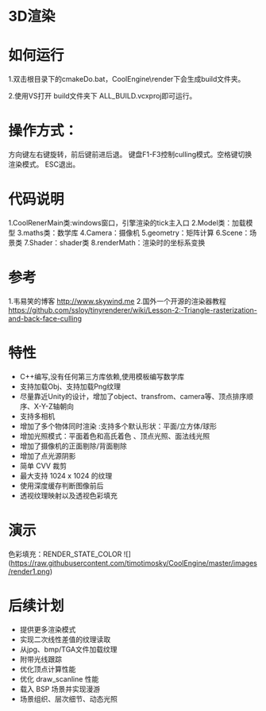 # 3D渲染

如何运行
========

1.双击根目录下的cmakeDo.bat，CoolEngine\render下会生成build文件夹。

2.使用VS打开 build文件夹下 ALL_BUILD.vcxproj即可运行。

操作方式：
==========

方向键左右键旋转，前后键前进后退。
键盘F1-F3控制culling模式。空格键切换渲染模式。
ESC退出。

代码说明
========

1.CoolRenerMain类:windows窗口，引擎渲染的tick主入口
2.Model类：加载模型
3.maths类：数学库
4.Camera：摄像机
5.geometry：矩阵计算
6.Scene：场景类
7.Shader：shader类
8.renderMath：渲染时的坐标系变换

参考
====

1.韦易笑的博客 http://www.skywind.me
2.国外一个开源的渲染器教程
https://github.com/ssloy/tinyrenderer/wiki/Lesson-2:-Triangle-rasterization-and-back-face-culling

特性
====

* C++编写,没有任何第三方库依赖,使用模板编写数学库
* 支持加载Obj、支持加载Png纹理
* 尽量靠近Unity的设计，增加了object、transfrom、camera等、顶点排序顺序、X-Y-Z轴朝向
* 支持多相机
* 增加了多个物体同时渲染 :支持多个默认形状：平面/立方体/球形
* 增加光照模式：平面着色和高氏着色 、顶点光照、面法线光照
* 增加了摄像机的正面剔除/背面剔除
* 增加了点光源阴影
* 简单 CVV 裁剪
* 最大支持 1024 x 1024 的纹理
* 使用深度缓存判断图像前后
* 透视纹理映射以及透视色彩填充

演示
====

色彩填充：RENDER_STATE_COLOR
![]
(https://raw.githubusercontent.com/timotimosky/CoolEngine/master/images/render1.png)

后续计划
========

* 提供更多渲染模式
* 实现二次线性差值的纹理读取
* 从jpg、bmp/TGA文件加载纹理
* 附带光线跟踪
* 优化顶点计算性能
* 优化 draw_scanline 性能
* 载入 BSP 场景并实现漫游
* 场景组织、层次细节、动态光照
